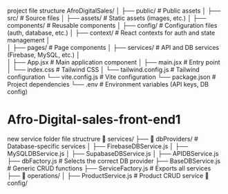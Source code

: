 project file structure 
AfroDigitalSales/
│
├── public/                          # Public assets
│
├── src/                              # Source files
│   ├── assets/                       # Static assets (images, etc.)
│   ├── components/                   # Reusable components
│   ├── config/                       # Configuration files (auth, database, etc.)
│   ├── context/                      # React contexts for auth and state management
│                        
│   ├── pages/                        # Page components
│   ├── services/                     # API and DB services (Firebase, MySQL, etc.)
│                      
│   ├── App.jsx                       # Main application component
│   ├── main.jsx                      # Entry point
│   └── index.css                     # Tailwind CSS
│
└── tailwind.config.js                # Tailwind configuration
└── vite.config.js                    # Vite configuration
└── package.json                      # Project dependencies
└── .env                              # Environment variables (API keys, DB config)
# Afro-Digital-sales-front-end1


new service folder file structrure 
📂 services/
 ├── 📂 dbProviders/       # Database-specific services
 │   ├── FirebaseDBService.js
 │   ├── MySQLDBService.js
 │   ├── SupabaseDBService.js
 │   ├── APIDBService.js
 ├── dbFactory.js          # Selects the correct DB provider
 ├── BaseDBService.js      # Generic CRUD functions
 ├── ServiceFactory.js     # Exports all services
 ├── 📂 operations/
 │   ├── ProductService.js  # Product CRUD service
📂 config/